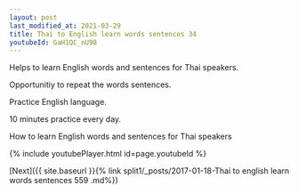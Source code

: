 ```yaml
---
layout: post
last_modified_at: 2021-03-29
title: Thai to English learn words sentences 34 
youtubeId: GaH1QC_nU98
---
```

 
 
Helps to learn English words and sentences for Thai speakers.

Opportunitiy to repeat the words sentences. 

Practice English language. 
 
10 minutes practice every day. 
 
How to learn English words and sentences for Thai speakers 
 
{% include youtubePlayer.html id=page.youtubeId %}
 
 
[Next]({{ site.baseurl }}{% link  split1/_posts/2017-01-18-Thai to english learn words sentences 559 .md%})
 
